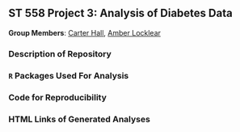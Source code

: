 ## ST 558 Project 3: Analysis of Diabetes Data

**Group Members**: [Carter Hall](mailto:jchall6@ncsu.edu), [Amber Locklear](mailto:alockle7@ncsu.edu)

### Description of Repository

### `R` Packages Used For Analysis

### Code for Reproducibility

### HTML Links of Generated Analyses